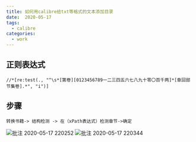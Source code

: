 ```yaml
---
title: 如何用calibre给txt等格式的文本添加目录
date:  2020-05-17
tags:
  - calibre
categories:
  - work
---
```


## 正则表达式

```re
//*[re:test(., "^\s*[第卷][0123456789一二三四五六七八九十零〇百千两]*[章回部节集卷].*", "i")]
```

## 步骤

```text
转换书籍-> 结构检测 -> 在（xPath表达式）检测章节->确定
```

![批注 2020-05-17 220252](https://gitee.com/snowyan/image/raw/master/1589724368_20200517220548287_13756.png)
![批注 2020-05-17 220344](https://gitee.com/snowyan/image/raw/master/1589724369_20200517220558741_23408.png)
